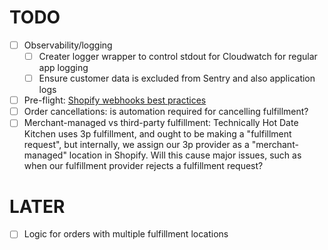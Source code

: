 # TODO

- [ ] Observability/logging
	- [ ] Creater logger wrapper to control stdout for Cloudwatch for regular app logging
	- [ ] Ensure customer data is excluded from Sentry and also application logs
- [ ] Pre-flight: [Shopify webhooks best practices](https://shopify.dev/docs/apps/build/webhooks/best-practices)
- [ ] Order cancellations: is automation required for cancelling fulfillment?
- [ ] Merchant-managed vs third-party fulfillment: Technically Hot Date Kitchen uses 3p fulfillment, and ought to be making a "fulfillment request", but internally, we assign our 3p provider as a "merchant-managed" location in Shopify. Will this cause major issues, such as when our fulfillment provider rejects a fulfillment request?

# LATER

- [ ] Logic for orders with multiple fulfillment locations
